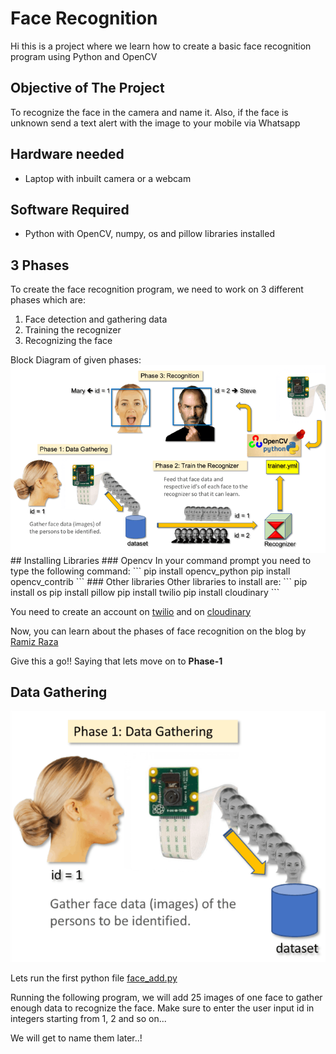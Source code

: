 # Face Recognition
Hi this is a project where we learn how to create a basic face recognition program using Python and OpenCV
## Objective of The Project
To recognize the face in the camera and name it. Also, if the face is unknown send a text alert with the image to your mobile via Whatsapp
## Hardware needed
* Laptop with inbuilt camera or a webcam
## Software Required
* Python with OpenCV, numpy, os and  pillow libraries installed 
## 3 Phases
 To create the face recognition program, we need to work on 3 different phases which are:
 1. Face detection and gathering data
 2. Training the recognizer
 3. Recognizing the face

<fig1>
<figcaption text-align: "center"> Block Diagram of given phases: </figcaption>
<img src = "images/FaceRecogBlock.png" alt = "missing" />
  </fig1><br>
 ## Installing Libraries
 ### Opencv
 In your command prompt you need to type the following command:
 ```
 pip install opencv_python
 pip install opencv_contrib
 ```
 ### Other libraries
 Other libraries to install are:
 ```
 pip install os
 pip install pillow
 pip install twilio
 pip install cloudinary
 ```
 
 You need to create an account on [twilio](https://www.twilio.com/) and on [cloudinary](https://cloudinary.com/)
 
 Now, you can learn about the phases of face recognition on the blog by [Ramiz Raza](https://www.superdatascience.com/blogs/opencv-face-recognition)

Give this a go!!
 Saying that lets move on to **Phase-1** 
 ## Data Gathering
 <fig2>
<img src = "images/phase1.png" alt = "missing" />
  </fig2><br>

Lets run the first python file [face_add.py](face_add.py)


Running the following program, we will add 25 images of one face to gather enough data to recognize the face.
Make sure to enter the user input id in integers starting from 1, 2 and so on...

We will get to name them later..! 

